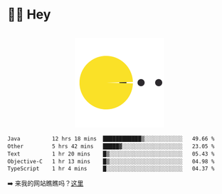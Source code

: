 
# 👋🏻 Hey
<div align="center">
	<br>
	<img src="https://raw.githubusercontent.com/Aniket965/Aniket965/master/pacman.svg?sanitize=true" width="200" height="200">
	<br>
</div>

<!--START_SECTION:waka-->

```txt
Java          12 hrs 18 mins  ████████████▒░░░░░░░░░░░░   49.66 %
Other         5 hrs 42 mins   █████▓░░░░░░░░░░░░░░░░░░░   23.05 %
Text          1 hr 20 mins    █▒░░░░░░░░░░░░░░░░░░░░░░░   05.43 %
Objective-C   1 hr 13 mins    █▒░░░░░░░░░░░░░░░░░░░░░░░   04.98 %
TypeScript    1 hr 4 mins     █░░░░░░░░░░░░░░░░░░░░░░░░   04.37 %
```

<!--END_SECTION:waka-->

 ➡️  来我的网站瞧瞧吗？[这里](https://www.shaolongfei.com)
